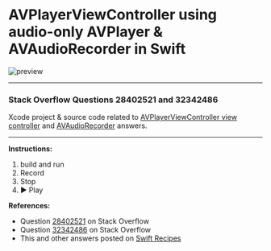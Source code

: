 # AVPlayerViewController using audio-only AVPlayer & AVAudioRecorder in Swift

![preview](https://i.stack.imgur.com/GeXXO.png)

---

### Stack Overflow Questions 28402521 and 32342486

Xcode project & source code related to [AVPlayerViewController view controller](https://stackoverflow.com/questions/28402521/avplayerviewcontroller-using-audio-only-avplayer/33750932#33750932) and [AVAudioRecorder](https://stackoverflow.com/questions/32342486/avaudiorecorder-swift-2/32343080#32343080) answers.

---

**Instructions:**

1. build and run
2. Record
3. Stop
4. ► Play

**References:**

- Question [28402521](https://stackoverflow.com/questions/28402521) on Stack Overflow
- Question [32342486](https://stackoverflow.com/questions/32342486) on Stack Overflow
- This and other answers posted on [Swift Recipes](http://swiftarchitect.com/recipes/)

